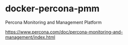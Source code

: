 # docker-percona-pmm
Percona Monitoring and Management Platform

https://www.percona.com/doc/percona-monitoring-and-management/index.html
